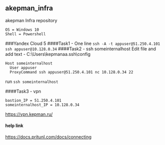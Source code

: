 ## akepman_infra
akepman Infra repository
```
OS = Windows 10
Shell = Powershell
```
###Yandex Cloud 5
####Task1 - One line
`ssh -A -t appuser@51.250.4.101 ssh appuser@10.128.0.34`
####Task2 - ssh someinternalhost
Edit file and add text  - C:\Users\kepmanaa\.ssh\config
```
Host someinternalhost
  User appuser
  ProxyCommand ssh appuser@51.250.4.101 nc 10.128.0.34 22
```
run
`ssh someinternalhost`

####Task3 - vpn
```
bastion_IP = 51.250.4.101
someinternalhost_IP = 10.128.0.34
```
https://vpn.kepman.ru/

#### help link
https://docs.pritunl.com/docs/connecting
